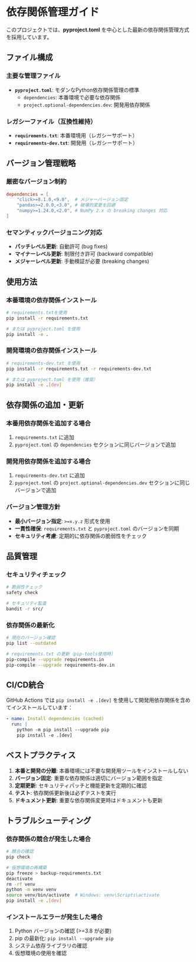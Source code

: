 # 依存関係管理ガイド

このプロジェクトでは、**pyproject.toml** を中心とした最新の依存関係管理方式を採用しています。

## ファイル構成

### 主要な管理ファイル

- **`pyproject.toml`**: モダンなPython依存関係管理の標準
  - `dependencies`: 本番環境で必要な依存関係
  - `project.optional-dependencies.dev`: 開発用依存関係

### レガシーファイル（互換性維持）

- **`requirements.txt`**: 本番環境用（レガシーサポート）
- **`requirements-dev.txt`**: 開発用（レガシーサポート）

## バージョン管理戦略

### 厳密なバージョン制約

```toml
dependencies = [
    "click>=8.1.0,<9.0",  # メジャーバージョン固定
    "pandas>=2.0.0,<3.0", # 破壊的変更を回避
    "numpy>=1.24.0,<2.0", # NumPy 2.x の breaking changes 対応
]
```

### セマンティックバージョニング対応

- **パッチレベル更新**: 自動許可 (bug fixes)
- **マイナーレベル更新**: 制限付き許可 (backward compatible)
- **メジャーレベル更新**: 手動検証が必要 (breaking changes)

## 使用方法

### 本番環境の依存関係インストール

```bash
# requirements.txtを使用
pip install -r requirements.txt

# または pyproject.toml を使用
pip install -e .
```

### 開発環境の依存関係インストール

```bash
# requirements-dev.txt を使用
pip install -r requirements.txt -r requirements-dev.txt

# または pyproject.toml を使用（推奨）
pip install -e .[dev]
```

## 依存関係の追加・更新

### 本番用依存関係を追加する場合

1. `requirements.txt` に追加
2. `pyproject.toml` の `dependencies` セクションに同じバージョンで追加

### 開発用依存関係を追加する場合

1. `requirements-dev.txt` に追加
2. `pyproject.toml` の `project.optional-dependencies.dev` セクションに同じバージョンで追加

### バージョン管理方針

- **最小バージョン指定**: `>=x.y.z` 形式を使用
- **一貫性確保**: `requirements.txt` と `pyproject.toml` のバージョンを同期
- **セキュリティ考慮**: 定期的に依存関係の脆弱性をチェック

## 品質管理

### セキュリティチェック

```bash
# 脆弱性チェック
safety check

# セキュリティ監査
bandit -r src/
```

### 依存関係の最新化

```bash
# 現在のバージョン確認
pip list --outdated

# requirements.txt の更新（pip-tools使用時）
pip-compile --upgrade requirements.in
pip-compile --upgrade requirements-dev.in
```

## CI/CD統合

GitHub Actions では `pip install -e .[dev]` を使用して開発用依存関係を含めてインストールしています：

```yaml
- name: Install dependencies (cached)
  run: |
    python -m pip install --upgrade pip
    pip install -e .[dev]
```

## ベストプラクティス

1. **本番と開発の分離**: 本番環境には不要な開発用ツールをインストールしない
2. **バージョン固定**: 重要な依存関係は適切にバージョン範囲を指定
3. **定期更新**: セキュリティパッチと機能更新を定期的に確認
4. **テスト**: 依存関係更新後は必ずテストを実行
5. **ドキュメント更新**: 重要な依存関係変更時はドキュメントも更新

## トラブルシューティング

### 依存関係の競合が発生した場合

```bash
# 競合の確認
pip check

# 仮想環境の再構築
pip freeze > backup-requirements.txt
deactivate
rm -rf venv
python -m venv venv
source venv/bin/activate  # Windows: venv\Scripts\activate
pip install -e .[dev]
```

### インストールエラーが発生した場合

1. Python バージョンの確認 (>=3.8 が必要)
2. pip の最新化: `pip install --upgrade pip`
3. システム依存ライブラリの確認
4. 仮想環境の使用を確認
